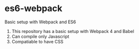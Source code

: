 # es6-webpack
Basic setup with Webpack and ES6

1. This repository has a basic setup with Webpack 4 and Babel 
2. Can compile only Javascript
3. Compatiable to have CSS
